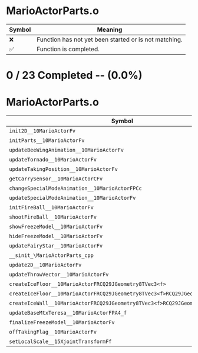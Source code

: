 # MarioActorParts.o
| Symbol | Meaning 
| ------------- | ------------- 
| :x: | Function has not yet been started or is not matching. 
| :white_check_mark: | Function is completed. 


# 0 / 23 Completed -- (0.0%)
# MarioActorParts.o
| Symbol | Decompiled? |
| ------------- | ------------- |
| `init2D__10MarioActorFv` | :x: |
| `initParts__10MarioActorFv` | :x: |
| `updateBeeWingAnimation__10MarioActorFv` | :x: |
| `updateTornado__10MarioActorFv` | :x: |
| `updateTakingPosition__10MarioActorFv` | :x: |
| `getCarrySensor__10MarioActorCFv` | :x: |
| `changeSpecialModeAnimation__10MarioActorFPCc` | :x: |
| `updateSpecialModeAnimation__10MarioActorFv` | :x: |
| `initFireBall__10MarioActorFv` | :x: |
| `shootFireBall__10MarioActorFv` | :x: |
| `showFreezeModel__10MarioActorFv` | :x: |
| `hideFreezeModel__10MarioActorFv` | :x: |
| `updateFairyStar__10MarioActorFv` | :x: |
| `__sinit_\MarioActorParts_cpp` | :x: |
| `update2D__10MarioActorFv` | :x: |
| `updateThrowVector__10MarioActorFv` | :x: |
| `createIceFloor__10MarioActorFRCQ29JGeometry8TVec3<f>` | :x: |
| `createIceFloor__10MarioActorFRCQ29JGeometry8TVec3<f>RCQ29JGeometry8TVec3<f>` | :x: |
| `createIceWall__10MarioActorFRCQ29JGeometry8TVec3<f>RCQ29JGeometry8TVec3<f>` | :x: |
| `updateBaseMtxTeresa__10MarioActorFPA4_f` | :x: |
| `finalizeFreezeModel__10MarioActorFv` | :x: |
| `offTakingFlag__10MarioActorFv` | :x: |
| `setLocalScale__15XjointTransformFf` | :x: |
